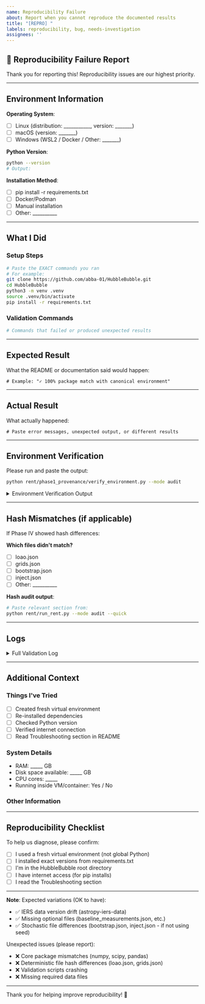 ```yaml
---
name: Reproducibility Failure
about: Report when you cannot reproduce the documented results
title: "[REPRO] "
labels: reproducibility, bug, needs-investigation
assignees: ''
---
```


## 🔴 Reproducibility Failure Report

Thank you for reporting this! Reproducibility issues are our highest priority.

---

## Environment Information

**Operating System**:
- [ ] Linux (distribution: ___________, version: _______)
- [ ] macOS (version: _______)
- [ ] Windows (WSL2 / Docker / Other: _______)

**Python Version**:
```bash
python --version
# Output:
```

**Installation Method**:
- [ ] pip install -r requirements.txt
- [ ] Docker/Podman
- [ ] Manual installation
- [ ] Other: __________

---

## What I Did

### Setup Steps
```bash
# Paste the EXACT commands you ran
# For example:
git clone https://github.com/abba-01/HubbleBubble.git
cd HubbleBubble
python3 -m venv .venv
source .venv/bin/activate
pip install -r requirements.txt
```

### Validation Commands
```bash
# Commands that failed or produced unexpected results
```

---

## Expected Result

What the README or documentation said would happen:

```
# Example: "✓ 100% package match with canonical environment"
```

---

## Actual Result

What actually happened:

```
# Paste error messages, unexpected output, or different results
```

---

## Environment Verification

Please run and paste the output:

```bash
python rent/phase1_provenance/verify_environment.py --mode audit
```

<details>
<summary>Environment Verification Output</summary>

```
# Paste full output here
```

</details>

---

## Hash Mismatches (if applicable)

If Phase IV showed hash differences:

**Which files didn't match?**
- [ ] loao.json
- [ ] grids.json
- [ ] bootstrap.json
- [ ] inject.json
- [ ] Other: __________

**Hash audit output**:
```bash
# Paste relevant section from:
python rent/run_rent.py --mode audit --quick
```

---

## Logs

<details>
<summary>Full Validation Log</summary>

```
# Paste any error logs from outputs/logs/
# Or full terminal output
```

</details>

---

## Additional Context

### Things I've Tried
- [ ] Created fresh virtual environment
- [ ] Re-installed dependencies
- [ ] Checked Python version
- [ ] Verified internet connection
- [ ] Read Troubleshooting section in README

### System Details
- RAM: _____ GB
- Disk space available: _____ GB
- CPU cores: _____
- Running inside VM/container: Yes / No

### Other Information
<!-- Any other context, screenshots, or details that might help -->

---

## Reproducibility Checklist

To help us diagnose, please confirm:

- [ ] I used a fresh virtual environment (not global Python)
- [ ] I installed exact versions from requirements.txt
- [ ] I'm in the HubbleBubble root directory
- [ ] I have internet access (for pip installs)
- [ ] I read the Troubleshooting section

---

**Note**: Expected variations (OK to have):
- ✅ IERS data version drift (astropy-iers-data)
- ✅ Missing optional files (baseline_measurements.json, etc.)
- ✅ Stochastic file differences (bootstrap.json, inject.json - if not using seed)

Unexpected issues (please report):
- ❌ Core package mismatches (numpy, scipy, pandas)
- ❌ Deterministic file hash differences (loao.json, grids.json)
- ❌ Validation scripts crashing
- ❌ Missing required data files

---

Thank you for helping improve reproducibility! 🔬
